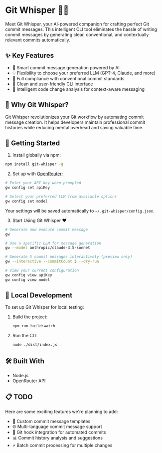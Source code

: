 # Git Whisper 🤖✨

Meet Git Whisper, your AI-powered companion for crafting perfect Git commit messages. This intelligent CLI tool eliminates the hassle of writing commit messages by generating clear, conventional, and contextually relevant commits automatically.

## ✨ Key Features

- 🤖 Smart commit message generation powered by AI
- 💡 Flexibility to choose your preferred LLM (GPT-4, Claude, and more)
- 📝 Full compliance with conventional commit standards
- 🚀 Clean and user-friendly CLI interface
- 🔄 Intelligent code change analysis for context-aware messaging

## 🎯 Why Git Whisper?

Git Whisper revolutionizes your Git workflow by automating commit message creation. It helps developers maintain professional commit histories while reducing mental overhead and saving valuable time.

## 🚀 Getting Started

1. Install globally via npm:

```bash
npm install git-whisper -g
```

2. Set up with [OpenRouter](https://openrouter.ai):

```bash
# Enter your API key when prompted
gw config set apiKey

# Select your preferred LLM from available options
gw config set model
```

Your settings will be saved automatically to `~/.git-whisper/config.json`.

3. Start Using Git Whisper ❤️

```bash
# Generate and execute commit message
gw

# Use a specific LLM for message generation
gw --model anthropic/claude-3.5-sonnet

# Generate 5 commit messages interactively (preview only)
gw --interactive --commitCount 5 --dry-run

# View your current configuration
gw config view apiKey
gw config view model
```

## 🧪 Local Development

To set up Git Whisper for local testing:

1. Build the project:

   ```sh
   npm run build:watch
   ```

2. Run the CLI

   ```sh
   node ./dist/index.js
   ```

## 🛠️ Built With

- Node.js
- OpenRouter API

## 📋 TODO

Here are some exciting features we're planning to add:

- 🎨 Custom commit message templates
- 🌐 Multi-language commit message support
- 🔄 Git hook integration for automated commits
- 📊 Commit history analysis and suggestions
- ⚡ Batch commit processing for multiple changes
